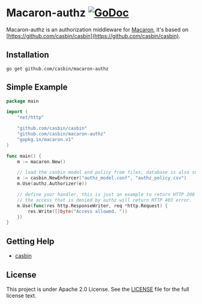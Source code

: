 Macaron-authz [![GoDoc](https://godoc.org/github.com/casbin/chi-authz?status.svg)](https://godoc.org/github.com/casbin/chi-authz)
======

Macaron-authz is an authorization middleware for [Macaron](https://github.com/go-macaron/macaron), it's based on [https://github.com/casbin/casbin](https://github.com/casbin/casbin).

## Installation

    go get github.com/casbin/macaron-authz

## Simple Example

```Go
package main

import (
	"net/http"

	"github.com/casbin/casbin"
	"github.com/casbin/macaron-authz"
	"gopkg.in/macaron.v1"
)

func main() {
	m := macaron.New()

	// load the casbin model and policy from files, database is also supported.
	e := casbin.NewEnforcer("authz_model.conf", "authz_policy.csv")
	m.Use(authz.Authorizer(e))

	// define your handler, this is just an example to return HTTP 200 for any requests.
	// the access that is denied by authz will return HTTP 403 error.
	m.Use(func(res http.ResponseWriter, req *http.Request) {
    	res.Write([]byte("Access allowed. "))
    })
}
```

## Getting Help

- [casbin](https://github.com/casbin/casbin)

## License

This project is under Apache 2.0 License. See the [LICENSE](LICENSE) file for the full license text.
